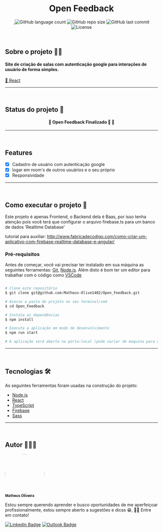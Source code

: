 <h1 align="center">Open Feedback</h1>


<p align="center"> 
 <a href="https://www.linkedin.com/in/matheusoliveiradev/">
 <img alt="" src="https://img.shields.io/badge/feito%20pelo-Matheus-blue">
 </a>
<img alt="GitHub language count" src="https://img.shields.io/github/languages/count/Matheus-Olive1402/Open_Feedback">
<img alt="GitHub repo size" src="https://img.shields.io/github/repo-size/Matheus-Olive1402/Open_Feedback">
<img alt="GitHub last commit" src="https://img.shields.io/github/last-commit/Matheus-Olive1402/Open_Feedback">
<img alt="License" src="https://img.shields.io/badge/license-MIT-brightgreen">
</p>
<br>


## Sobre o projeto 👨‍💻 
<h4> Site de criação de salas com autenticação google para interações de usuário de forma simples. </h4>
<p>
    <a href="https://pt-br.reactjs.org/">🔗 React</a>
</p>

---
<br>


## Status do projeto 🔧
<h4 align="center"> 
	🚧  Open Feedback Finalizado 🚀  🚧 <br>
</h4>

---
<br>

## Features
- [x] Cadastro de usuário com autenticação google
- [x] logar em room's de outros usuários e o seu próprio
- [x] Responsividade

---
<br>

## Como executar o projeto 🚀

Este projeto é apenas Frontend, o Backend dela é Baas, por isso tenha atenção pois você terá que configurar o arquivo firebase.ts para um banco de dados 'Realtime Database'

tutorial para auxiliar: http://www.fabricadecodigo.com/como-criar-um-aplicativo-com-firebase-realtime-database-e-angular/


### Pré-requisitos

Antes de começar, você vai precisar ter instalado em sua máquina as seguintes ferramentas:
[Git](https://git-scm.com), [Node.js](https://nodejs.org/en/). 
Além disto é bom ter um editor para trabalhar com o código como [VSCode](https://code.visualstudio.com/)

```bash

# Clone este repositório
$ git clone git@github.com:Matheus-Olive1402/Open_Feedback.git

# Acesse a pasta do projeto no seu terminal/cmd
$ cd Open_Feedback

# Instale as dependências
$ npm install

# Execute a aplicação em modo de desenvolvimento
$ npm run start

# A aplicação será aberta na porta:local (pode variar de maquina para maquina)

```
---
<br>

## Tecnologias 🛠

As seguintes ferramentas foram usadas na construção do projeto:

- [Node.js](https://nodejs.org/en/)
- [React](https://pt-br.reactjs.org/)
- [TypeScript](https://www.typescriptlang.org/)
- [Firebase](https://firebase.google.com/?hl=pt)
- [Sass](https://sass-lang.com/)

---
<br>

## Autor 🎨👨‍🎨

<a href="https://github.com/Matheus-Olive1402">
 <img style="border-radius: 50%;" src="https://avatars.githubusercontent.com/u/79922865?v=4" width="130px;" alt=""/>
 <br />
 <sub><b>Matheus Oliveira</b></sub></a>


Estou sempre querendo aprender e busco oportunidades de me aperfeiçoar profissionalmente, estou sempre aberto a sugestões e dicas 😁, 👋🏽 Entre em contato!

[![Linkedin Badge](https://img.shields.io/badge/-Matheus-blue?style=flat-square&logo=Linkedin&logoColor=white&link=https://www.linkedin.com/in/matheusoliveiradev/)](https://www.linkedin.com/in/matheusoliveiradev/) [![Outlook Badge](https://img.shields.io/badge/-matheus.olive1402@hotmail.com-blue?style=flat-square&logo=Gmail&logoColor=white&link=mailto:matheus.olive1402@hotmail.com)](mailto:matheus.olive1402@hotmail.com)
